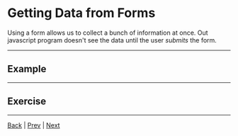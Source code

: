 # Getting Data from Forms

Using a form allows us to collect a bunch of information at once. 
Out javascript program doesn't see the data until the user *submits* the form.

---

## Example ##

---

## Exercise ##

---

[Back](.) | [Prev](conditionals) | [Next](twolib)
